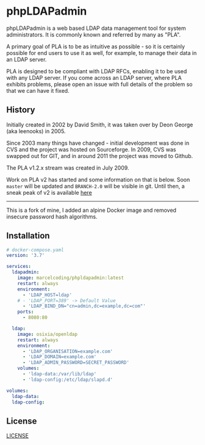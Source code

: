 # phpLDAPadmin

phpLDAPadmin is a web based LDAP data management tool for system administrators. It is commonly known and referred by
many as "PLA".

A primary goal of PLA is to be as intuitive as possible - so it is certainly possible for end users to use it as well,
for example, to manage their data in an LDAP server.

PLA is designed to be compliant with LDAP RFCs, enabling it to be used with any LDAP server. If you come across an LDAP
server, where PLA exhibits problems, please open an issue with full details of the problem so that we can have it fixed.

## History

Initially created in 2002 by David Smith, it was taken over by Deon George (aka leenooks) in 2005.

Since 2003 many things have changed - initial development was done in CVS and the project was hosted on Sourceforge. In
2009, CVS was swapped out for GIT, and in around 2011 the project was moved to Github.

The PLA v1.2.x stream was created in July 2009.

Work on PLA v2 has started and some information on that is below. Soon `master` will be updated and `BRANCH-2.0` will be
visible in git. Until then, a sneak peak of v2 is available [here](https://phpldapadmin.servio.leenooks.net)

---
This is a fork of mine, I added an alpine Docker image and removed insecure password hash algorithms.

## Installation

````yaml
# docker-compose.yaml
version: '3.7'

services:
  ldapadmin:
    image: marcelcoding/phpldapadmin:latest
    restart: always
    environment:
      - 'LDAP_HOST=ldap'
    # - 'LDAP_PORT=389' -> Default Value
      - 'LDAP_BIND_DN="cn=admin,dc=example,dc=com"'
    ports:
      - 8080:80

  ldap:
    image: osixia/openldap
    restart: always
    environment:
      - 'LDAP_ORGANISATION=example.com'
      - 'LDAP_DOMAIN=example.com'
      - 'LDAP_ADMIN_PASSWORD=SECRET_PASSWORD'
    volumes:
      - 'ldap-data:/var/lib/ldap'
      - 'ldap-config:/etc/ldap/slapd.d'

volumes:
  ldap-data:
  ldap-config:
````

## License

[LICENSE](LICENSE)
